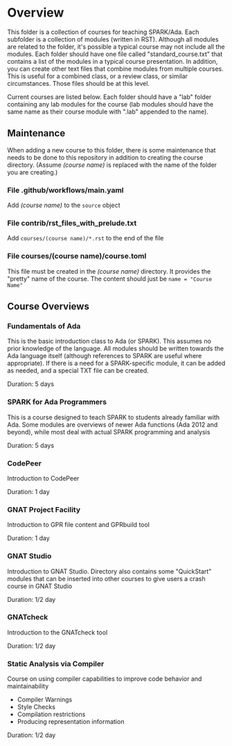 # Overview

This folder is a collection of courses for teaching SPARK/Ada. Each subfolder
is a collection of modules (written in RST). Although all modules are related
to the folder, it's possible a typical course may not include all the modules.
Each folder should have one file called "standard_course.txt" that contains a
list of the modules in a typical course presentation.
In addition, you can create other text files that combine modules from
multiple courses. This is useful for a combined class, or a review class,
or similar circumstances. Those files should be at this level.

Current courses are listed below. Each folder should have a "lab" folder 
containing any lab modules for the course (lab modules should have the
same name as their course module with ".lab" appended to the name).

## Maintenance

When adding a new course to this folder, there is some maintenance that needs
to be done to this repository in addition to creating the course directory.
(Assume *(course name)* is replaced with the name of the folder you are creating.)

### File **.github/workflows/main.yaml**

Add *(course name)* to the ``source`` object

### File **contrib/rst_files_with_prelude.txt**

Add ``courses/(course name)/*.rst`` to the end of the file

### File **courses/(course name)/course.toml**

This file must be created in the *(course name)* directory.
It provides the "pretty" name of the course. The content should just be
``name = "Course Name"``

## Course Overviews

### Fundamentals of Ada

This is the basic introduction class to Ada (or SPARK). This assumes no
prior knowledge of the language. All modules should be written towards
the Ada language itself (although references to SPARK are useful
where appropriate).  If there is a need for a SPARK-specific module,
it can be added as needed, and a special TXT file can be created.

Duration: 5 days

### SPARK for Ada Programmers

This is a course designed to teach SPARK to students already familiar with
Ada. Some modules are overviews of newer Ada functions (Ada 2012 and beyond),
while most deal with actual SPARK programming and analysis

Duration: 5 days

### CodePeer

Introduction to CodePeer

Duration: 1 day

### GNAT Project Facility

Introduction to GPR file content and GPRbuild tool

Duration: 1 day

### GNAT Studio

Introduction to GNAT Studio. Directory also contains some "QuickStart" modules
that can be inserted into other courses to give users a crash course in GNAT Studio

Duration: 1/2 day

### GNATcheck

Introduction to the GNATcheck tool

Duration: 1/2 day

### Static Analysis via Compiler

Course on using compiler capabilities to improve code behavior and maintainability

  * Compiler Warnings
  * Style Checks
  * Compilation restrictions
  * Producing representation information

Duration: 1/2 day
